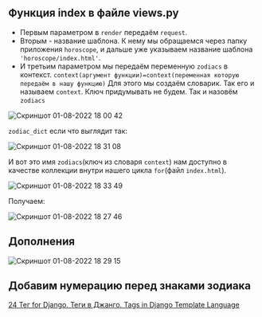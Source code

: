 ## Функция index в файле views.py
- Первым параметром в `render` передаём `request`. 
- Вторым - название шаблона. К нему мы обращаемся через папку приложения `horoscope`, и дальше уже указываем название шаблона `'horoscope/index.html'`.
- И третьим параметром мы передаём переменную `zodiacs` в контекст. `context(аргумент функции)=context(переменная которую передаём в нашу функцию)`
Для этого мы создаём словарик. Так его и называем `context`. Ключ придумывать не будем. Так и назовём `zodiacs`

![Скриншот 01-08-2022 18 00 42](https://user-images.githubusercontent.com/84935915/182179241-65d780a1-fda0-4534-b272-1ae438ee92de.png)

`zodiac_dict` если что выглядит так:

![Скриншот 01-08-2022 18 31 08](https://user-images.githubusercontent.com/84935915/182185304-896df34e-06ba-448d-a22a-099c9fad81f3.png)

И вот это имя `zodiacs`(ключ из словаря `context`) нам доступно в качестве коллекции внутри нашего цикла `for`(файл `index.html`).

![Скриншот 01-08-2022 18 33 49](https://user-images.githubusercontent.com/84935915/182185817-cf5a0bae-eec9-42ab-99a5-4b8cd2768223.png)


Получаем:

![Скриншот 01-08-2022 18 27 46](https://user-images.githubusercontent.com/84935915/182184687-8cd2d663-bd48-4d7f-9779-c85c6cdfcb6a.png)

## Дополнения

![Скриншот 01-08-2022 18 29 15](https://user-images.githubusercontent.com/84935915/182184870-d9be9e4c-3318-4b04-8868-fe2a8941a2b6.png)

## Добавим нумерацию перед знаками зодиака




















[24 Тег for Django. Теги в Джанго. Tags in Django Template Language](https://www.youtube.com/watch?v=PUCbrPXU2UI&list=PLQAt0m1f9OHvGM7Y7jAQP8TKbBd3up4K2&index=25)
